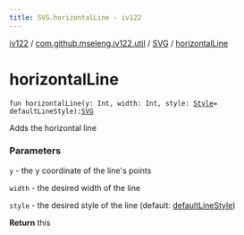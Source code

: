 ```yaml
---
title: SVG.horizontalLine - iv122
---
```


[iv122](../../index.md) / [com.github.mseleng.iv122.util](../index.md) / [SVG](index.md) / [horizontalLine](.)

# horizontalLine

`fun horizontalLine(y: Int, width: Int, style: `[`Style`](../-style/index.md)` = defaultLineStyle): `[`SVG`](index.md)

Adds the horizontal line

### Parameters

`y` - the y coordinate of the line's points

`width` - the desired width of the line

`style` - the desired style of the line (default: [defaultLineStyle](../default-line-style.md))

**Return**
this

